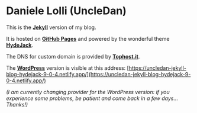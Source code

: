 # Daniele Lolli (UncleDan)

This is the [**Jekyll**](https://jekyllrb.com/) version of my blog.

It is hosted on [**GitHub Pages**](https://pages.github.com/) and powered by the wonderful theme [**HydeJack**](https://hydejack.com/).

The DNS for custom domain is provided by [**Tophost.it**](https://www.tophost.it/).

The [**WordPress**](https://wordpress.org/) version is visible at this address:
[https://uncledan-jekyll-blog-hydejack-9-0-4.netlify.app/](https://uncledan-jekyll-blog-hydejack-9-0-4.netlify.app/)

*(I am currently changing provider for the WordPress version: if you experience some problems, be patient and come back in a few days... Thanks!)*

